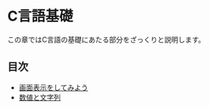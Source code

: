 # C言語基礎

この章ではC言語の基礎にあたる部分をざっくりと説明します。

## 目次

- [画面表示をしてみよう](display)
- [数値と文字列](number-and-string)
